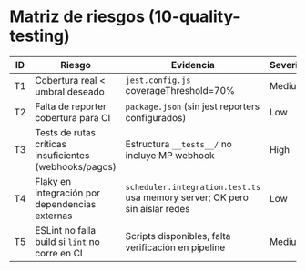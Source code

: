 # Matriz de riesgos (10-quality-testing)

| ID  | Riesgo                                                 | Evidencia                                                                   | Severidad | Impacto | Esfuerzo |
| --- | ------------------------------------------------------ | --------------------------------------------------------------------------- | --------- | ------- | -------- |
| T1  | Cobertura real < umbral deseado                        | `jest.config.js` coverageThreshold=70%                                      | Medium    | Medio   | Bajo     |
| T2  | Falta de reporter cobertura para CI                    | `package.json` (sin jest reporters configurados)                            | Low       | Bajo    | Bajo     |
| T3  | Tests de rutas críticas insuficientes (webhooks/pagos) | Estructura `__tests__/` no incluye MP webhook                               | High      | Alto    | Medio    |
| T4  | Flaky en integración por dependencias externas         | `scheduler.integration.test.ts` usa memory server; OK pero sin aislar redes | Low       | Medio   | Medio    |
| T5  | ESLint no falla build si `lint` no corre en CI         | Scripts disponibles, falta verificación en pipeline                         | Medium    | Medio   | Bajo     |
